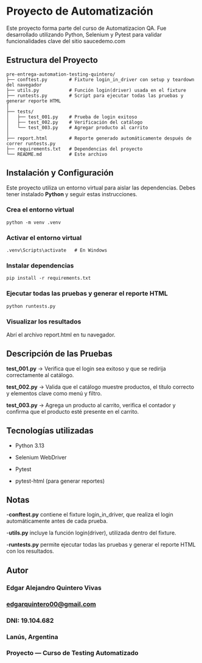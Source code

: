 # Proyecto de Automatización

Este proyecto forma parte del curso de Automatizacion QA.
Fue desarrollado utilizando Python, Selenium y Pytest para validar funcionalidades clave del sitio saucedemo.com


## Estructura del Proyecto

    pre-entrega-automation-testing-quintero/
    ├── conftest.py        # Fixture login_in_driver con setup y teardown del navegador
    ├── utils.py           # Función login(driver) usada en el fixture
    ├── runtests.py        # Script para ejecutar todas las pruebas y generar reporte HTML
    │
    ├── tests/
    │   ├── test_001.py    # Prueba de login exitoso
    │   ├── test_002.py    # Verificación del catálogo
    │   └── test_003.py    # Agregar producto al carrito
    │
    ├── report.html        # Reporte generado automáticamente después de correr runtests.py
    ├── requirements.txt   # Dependencias del proyecto
    └── README.md          # Este archivo


## Instalación y Configuración

Este proyecto utiliza un entorno virtual para aislar las dependencias. Debes tener instalado **Python** y seguir estas instrucciones.

### Crea el entorno virtual

    python -m venv .venv


### Activar el entorno virtual

    .venv\Scripts\activate   # En Windows

### Instalar dependencias

    pip install -r requirements.txt

### Ejecutar todas las pruebas y generar el reporte HTML

    python runtests.py

### Visualizar los resultados

Abrí el archivo report.html en tu navegador.


## Descripción de las Pruebas

**test_001.py** ->	Verifica que el login sea exitoso y que se redirija correctamente al catálogo.

**test_002.py** ->	Valida que el catálogo muestre productos, el título correcto y elementos clave como menú y filtro.

**test_003.py** ->	Agrega un producto al carrito, verifica el contador y confirma que el producto esté presente en el carrito.


## Tecnologías utilizadas

- Python 3.13

- Selenium WebDriver

- Pytest

- pytest-html (para generar reportes)


## Notas

-**conftest.py** contiene el fixture login_in_driver, que realiza el login automáticamente antes de cada prueba.

-**utils.py** incluye la función login(driver), utilizada dentro del fixture.

-**runtests.py** permite ejecutar todas las pruebas y generar el reporte HTML con los resultados.



## Autor

### Edgar Alejandro Quintero Vivas
### edgarquintero00@gmail.com
### DNI: 19.104.682
### Lanús, Argentina
### Proyecto — Curso de Testing Automatizado